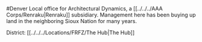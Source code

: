 #Denver 
Local office for Architectural Dynamics, a [[../../../AAA Corps/Renraku|Renraku]] subsidiary. Management here has been buying up land in the neighboring Sioux Nation for many years.

District: [[../../../Locations/FRFZ/The Hub|The Hub]]
